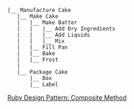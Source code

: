 ```
|__ Manufacture Cake
   |__ Make Cake
   |   |__ Make Batter
   |   |   |__ Add Dry Ingredients
   |   |   |__ Add Liquids
   |   |   |__ Mix
   |   |__ Fill Pan
   |   |__ Bake
   |   |__ Frost
   |
   |__ Package Cake
       |__ Box
       |__ Label
```

[Ruby Design Pattern: Composite Method](https://medium.com/@nakshtra17/ruby-design-pattern-composite-method-52406f8dd0c5)
